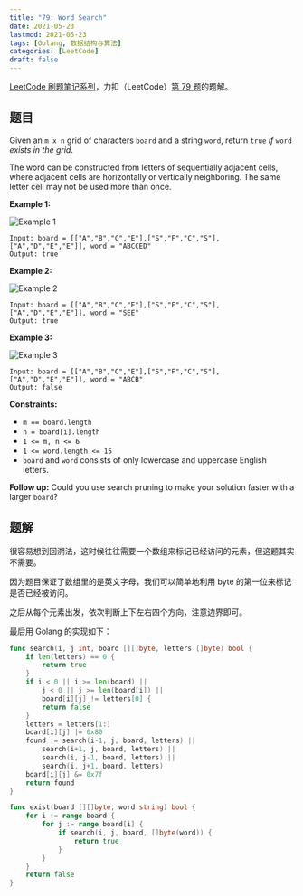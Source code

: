 ```yaml
---
title: "79. Word Search"
date: 2021-05-23
lastmod: 2021-05-23
tags: [Golang, 数据结构与算法]
categories: [LeetCode]
draft: false
---
```


[LeetCode 刷题笔记系列](/posts/leetcode/leetcode)，力扣（LeetCode）[第 79 题](https://leetcode-cn.com/problems/word-search)的题解。

<!--more-->

## 题目

Given an `m x n` grid of characters `board` and a string `word`, return `true` _if_ `word` _exists in the grid_.

The word can be constructed from letters of sequentially adjacent cells, where adjacent cells are horizontally or vertically neighboring. The same letter cell may not be used more than once.

**Example 1:**

![Example 1](/images/leetcode/daily/79-word-search/word2.jpg)

```text
Input: board = [["A","B","C","E"],["S","F","C","S"],["A","D","E","E"]], word = "ABCCED"
Output: true
```

**Example 2:**

![Example 2](/images/leetcode/daily/79-word-search/word-1.jpg)

```text
Input: board = [["A","B","C","E"],["S","F","C","S"],["A","D","E","E"]], word = "SEE"
Output: true
```

**Example 3:**

![Example 3](/images/leetcode/daily/79-word-search/word3.jpg)

```text
Input: board = [["A","B","C","E"],["S","F","C","S"],["A","D","E","E"]], word = "ABCB"
Output: false
```

**Constraints:**

- `m == board.length`
- `n = board[i].length`
- `1 <= m, n <= 6`
- `1 <= word.length <= 15`
- `board` and `word` consists of only lowercase and uppercase English letters.

**Follow up:** Could you use search pruning to make your solution faster with a larger `board`?

## 题解

很容易想到回溯法，这时候往往需要一个数组来标记已经访问的元素，但这题其实不需要。

因为题目保证了数组里的是英文字母，我们可以简单地利用 byte 的第一位来标记是否已经被访问。

之后从每个元素出发，依次判断上下左右四个方向，注意边界即可。

最后用 Golang 的实现如下：

```go
func search(i, j int, board [][]byte, letters []byte) bool {
    if len(letters) == 0 {
        return true
    }
    if i < 0 || i >= len(board) ||
        j < 0 || j >= len(board[i]) ||
        board[i][j] != letters[0] {
        return false
    }
    letters = letters[1:]
    board[i][j] |= 0x80
    found := search(i-1, j, board, letters) ||
        search(i+1, j, board, letters) ||
        search(i, j-1, board, letters) ||
        search(i, j+1, board, letters)
    board[i][j] &= 0x7f
    return found
}

func exist(board [][]byte, word string) bool {
    for i := range board {
        for j := range board[i] {
            if search(i, j, board, []byte(word)) {
                return true
            }
        }
    }
    return false
}
```
